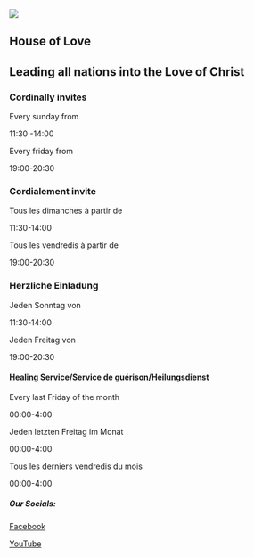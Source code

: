 <DOCTYPE html>
  <head> <link rel="stylesheet" href="styles.css">
  <meta charset="UTF-8" />
    <meta name="viewport" content="width=device-width, initial-scale=1.0" />
  </head>
  <body>
    <img src='https://yt3.googleusercontent.com/ytc/AIdro_mf9kbL1r1LVgc79NUT7ou-ogvq5bO-fvtcr8RhP217RQ=s160-c-k-c0x00ffffff-no-rj'>
    <Section>
      <h1>House of Love</h1>
      <h2>Leading all nations into the Love of Christ
    </Section>
    <Section>
      <H3>Cordinally invites</h3>
      <p class='Tag'>Every sunday from</p>
<p class='Uhr'>11:30 -14:00<p>
 <p class='Tag'>Every friday from</p><p class='Uhr'>19:00-20:30<p>
    </Section>
    <Section>
    <H3>Cordialement invite</h3>
    <p class='Tag'>Tous les dimanches à partir de
</p>
<p class='Uhr'>11:30-14:00<p>
 <p class='Tag'>Tous les vendredis à partir de</p><p class='Uhr'>19:00-20:30<p>
    </Section>
    <Section>
      <H3>Herzliche Einladung</H3>
<p class='Tag'>Jeden Sonntag von</p>
<p class='Uhr'>11:30-14:00<p>
 <p class='Tag'>Jeden Freitag von</p><p class='Uhr'>19:00-20:30<p>
    </Section>
    <Section>
    <H4> Healing Service/Service de guérison/Heilungsdienst</H4>
    <p class='Tag'>Every last Friday of the month<p>
  <p class='Uhr'>00:00-4:00</p>
  <p class='Tag'>Jeden letzten Freitag im Monat<p>
    <p class='Uhr'>00:00-4:00</p>
    <p class='Tag'>Tous les derniers vendredis du mois<p>
      <p class='Uhr'>00:00-4:00</p>
    </Section>
  <H5>Our Socials:</H5>
  <p> <a href='https://www.facebook.com/p/House-of-Love-Ministries-Int-Hamburg-100076542522259/?locale=de_DE'>Facebook </a><p>
    <p> <a href='https://www.youtube.com/@holmitv8087'>YouTube<p>
  </body>
